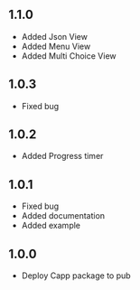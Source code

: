 ## 1.1.0
- Added Json View
- Added Menu View
- Added Multi Choice View

## 1.0.3
- Fixed bug

## 1.0.2
- Added Progress timer

## 1.0.1
- Fixed bug
- Added documentation
- Added example

## 1.0.0
- Deploy Capp package to pub